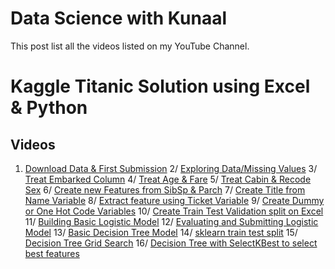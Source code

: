 # Data Science with Kunaal

This post list all the videos listed on my YouTube Channel. 

# Kaggle Titanic Solution using Excel & Python

## Videos
1. [Download Data &amp; First Submission](https://www.youtube.com/watch?v=CCCjYVJuwU4&amp;list=PLN-u2zr6UoV8z7hbZb2WGNA1di6VdnUGU&amp;index=2&amp;t=0s)
2/ [Exploring Data/Missing Values](https://www.youtube.com/watch?v=H6x6R94HsxI&amp;list=PLN-u2zr6UoV8z7hbZb2WGNA1di6VdnUGU&amp;index=2)
3/ [Treat Embarked Column](https://www.youtube.com/watch?v=mYq6QByZERU&amp;list=PLN-u2zr6UoV8z7hbZb2WGNA1di6VdnUGU&amp;index=3)
4/ [Treat Age &amp; Fare](https://www.youtube.com/watch?v=JRg4eceLPIA&amp;list=PLN-u2zr6UoV8z7hbZb2WGNA1di6VdnUGU&amp;index=4)
5/ [Treat Cabin &amp; Recode Sex](https://www.youtube.com/watch?v=Kk07HCTUHAw&amp;list=PLN-u2zr6UoV8z7hbZb2WGNA1di6VdnUGU&amp;index=5)
6/ [Create new Features from SibSp &amp; Parch](https://www.youtube.com/watch?v=9WD2ocuspUg&amp;list=PLN-u2zr6UoV8z7hbZb2WGNA1di6VdnUGU&amp;index=6)
7/ [Create Title from Name Variable](https://www.youtube.com/watch?v=aIqNuiztux8&amp;list=PLN-u2zr6UoV8z7hbZb2WGNA1di6VdnUGU&amp;index=7)
8/ [Extract feature using Ticket Variable](https://www.youtube.com/watch?v=ps7xyxg0Xfg&amp;list=PLN-u2zr6UoV8z7hbZb2WGNA1di6VdnUGU&amp;index=8)
9/ [Create Dummy or One Hot Code Variables](https://www.youtube.com/watch?v=Ywannpu7sGM&amp;list=PLN-u2zr6UoV8z7hbZb2WGNA1di6VdnUGU&amp;index=9)
10/ [Create Train Test Validation split on Excel](https://www.youtube.com/watch?v=9uhlKIMMRBw&amp;list=PLN-u2zr6UoV8z7hbZb2WGNA1di6VdnUGU&amp;index=10)
11/ [Building Basic Logistic Model](https://www.youtube.com/watch?v=Tipy-zA8JM8&amp;list=PLN-u2zr6UoV8z7hbZb2WGNA1di6VdnUGU&amp;index=11)
12/ [Evaluating and Submitting Logistic Model](https://www.youtube.com/watch?v=LYS4ZuTkpTk&amp;list=PLN-u2zr6UoV8z7hbZb2WGNA1di6VdnUGU&amp;index=12)
13/ [Basic Decision Tree Model](https://www.youtube.com/watch?v=dS9IlNrPJh4&amp;list=PLN-u2zr6UoV8z7hbZb2WGNA1di6VdnUGU&amp;index=13)
14/ [sklearn train test split](https://www.youtube.com/watch?v=f546JkmfxZ8&amp;list=PLN-u2zr6UoV8z7hbZb2WGNA1di6VdnUGU&amp;index=14)
15/ [Decision Tree Grid Search](https://www.youtube.com/watch?v=s0mHEsOWvxQ&amp;list=PLN-u2zr6UoV8z7hbZb2WGNA1di6VdnUGU&amp;index=15)
16/ [Decision Tree with SelectKBest to select best features](https://www.youtube.com/watch?v=siwo7A0fcRk&amp;list=PLN-u2zr6UoV8z7hbZb2WGNA1di6VdnUGU&amp;index=16)


